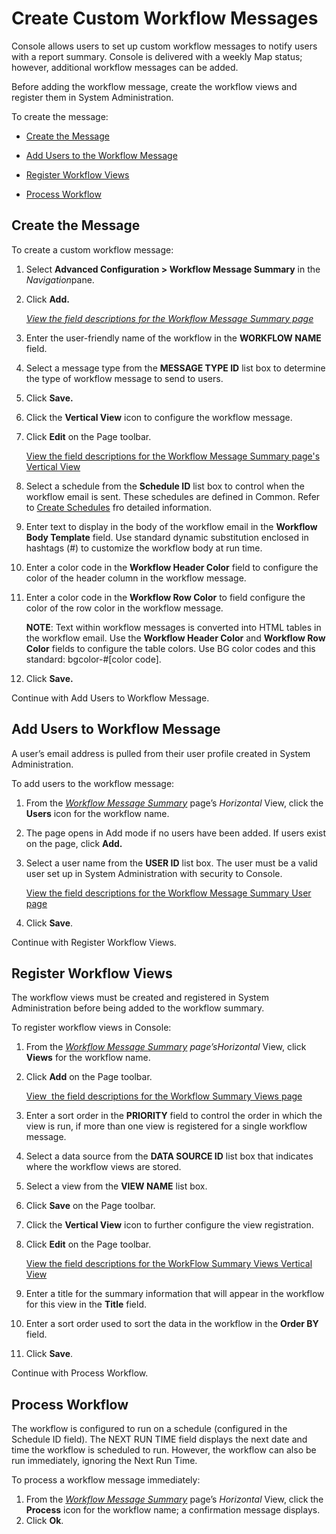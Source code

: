 # Create Custom Workflow Messages

Console allows users to set up custom workflow messages to notify users
with a report summary. Console is delivered with a weekly Map status;
however, additional workflow messages can be added.

Before adding the workflow message, create the workflow views and
register them in System Administration.

To create the message:

  - [Create the Message](#Create)

  - [Add Users to the Workflow Message](#Add)

  - [Register Workflow Views](#Register)

  - [Process Workflow](#Process)

## <span id="Create"></span>Create the Message

To create a custom workflow message:

1.  Select <span style="font-weight: bold;">Advanced Configuration \>
    Workflow Message Summary</span> in the *Navigation*pane.

2.  Click **Add.**
    
    *[View the field descriptions for the Workflow Message Summary
    page](../Page_Desc/WorkFlow_Message_Summary_H.htm)*

3.  Enter the user-friendly name of the workflow in the **WORKFLOW
    NAME** field.

4.  Select a message type from the **MESSAGE TYPE ID** list box to
    determine the type of workflow message to send to users.

5.  Click **Save.**

6.  Click the **Vertical View** icon to configure the workflow message.

7.  Click **Edit** on the Page toolbar.
    
    [View the field descriptions for the Workflow Message Summary page's
    Vertical View](../Page_Desc/WorkFlow_Message_Summary_H.htm)

8.  Select a schedule from the **Schedule ID** list box to control when
    the workflow email is sent. These schedules are defined in Common.
    Refer to [Create
    Schedules](../../../Platform/Common/Use_Cases/Create_Schedules.htm)
    fro detailed information.

9.  Enter text to display in the body of the workflow email in the
    **Workflow Body Template** field. Use standard dynamic substitution
    enclosed in hashtags (\#) to customize the workflow body at run
    time.

10. Enter a color code in the **Workflow Header Color** field to
    configure the color of the header column in the workflow message.

11. Enter a color code in the **Workflow Row Color** to field configure
    the color of the row color in the workflow message.
    
    **NOTE**: Text within workflow messages is converted into HTML
    tables in the workflow email. Use the **Workflow Header Color** and
    **Workflow Row Color** fields to configure the table colors. Use BG
    color codes and this standard: bgcolor-\#\[color code\].

12. Click **Save.**

Continue with Add Users to Workflow Message.

## <span id="Add"></span>Add Users to Workflow Message

A user’s email address is pulled from their user profile created in
System Administration.

To add users to the workflow message:

1.  From the *[Workflow Message
    Summary](../Page_Desc/WorkFlow_Message_Summary_H.htm)* page’s
    *Horizontal* View, click the **Users** icon for the workflow name.

2.  The page opens in Add mode if no users have been added. If users
    exist on the page, click **Add.**

3.  Select a user name from the **USER ID** list box. The user must be a
    valid user set up in System Administration with security to Console.
    
    [View the field descriptions for the Workflow Message Summary User
    page](../Page_Desc/WorkFlow_Message_Summary_User.htm)

4.  Click **Save**.

Continue with Register Workflow Views.

## <span id="Register"></span>Register Workflow Views

The workflow views must be created and registered in System
Administration before being added to the workflow summary.

To register workflow views in Console:

1.  From the **[Workflow Message
    Summary](../Page_Desc/WorkFlow_Message_Summary_H.htm)*
    page’sHorizontal* View, click **Views** for the workflow name.

2.  Click **Add** on the Page toolbar.
    
    [View  the field descriptions for the Workflow Summary Views
    page](../Page_Desc/WorkFlow_Summary_Views_H.htm)

3.  Enter a sort order in the **PRIORITY** field to control the order in
    which the view is run, if more than one view is registered for a
    single workflow message.

4.  Select a data source from the **DATA SOURCE ID** list box that
    indicates where the workflow views are stored.

5.  Select a view from the **VIEW NAME** list box.

6.  Click **Save** on the Page toolbar.

7.  Click the **Vertical View** icon to further configure the view
    registration.

8.  Click **Edit** on the Page toolbar.
    
    [View the field descriptions for the WorkFlow Summary Views Vertical
    View](../Page_Desc/WorkFlow_Summary_Views_H.htm)

9.  Enter a title for the summary information that will appear in the
    workflow for this view in the **Title** field.

10. Enter a sort order used to sort the data in the workflow in the
    **Order BY** field.

11. Click **Save**.

Continue with Process Workflow.

## <span id="Process"></span>Process Workflow

The workflow is configured to run on a schedule (configured in the
Schedule ID field). The NEXT RUN TIME field displays the next date and
time the workflow is scheduled to run. However, the workflow can also be
run immediately, ignoring the Next Run Time.

To process a workflow message immediately:

1.  From the *[Workflow Message
    Summary](../Page_Desc/WorkFlow_Message_Summary_H.htm)* page’s
    *Horizontal* View, click the **Process** icon for the workflow name;
    a confirmation message displays.
2.  Click **Ok**.
